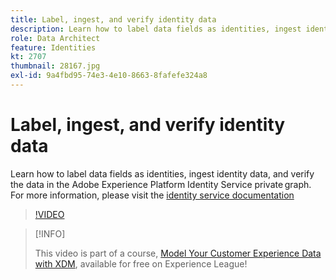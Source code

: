 ```yaml
---
title: Label, ingest, and verify identity data
description: Learn how to label data fields as identities, ingest identity data, and verify the data in the Adobe Experience Platform Identity Service private graph.
role: Data Architect
feature: Identities
kt: 2707
thumbnail: 28167.jpg
exl-id: 9a4fbd95-74e3-4e10-8663-8fafefe324a8
---
```

# Label, ingest, and verify identity data

Learn how to label data fields as identities, ingest identity data, and verify the data in the Adobe Experience Platform Identity Service private graph. For  more information, please visit the [identity service documentation](https://experienceleague.adobe.com/docs/experience-platform/identity/home.html)


>[!VIDEO](https://video.tv.adobe.com/v/28167?quality=12&learn=on)

>[!INFO]
>
> This video is part of a course, [Model Your Customer Experience Data with XDM](https://experienceleague.adobe.com/?recommended=ExperiencePlatform-D-1-2021.1.xdm), available for free on Experience League!

